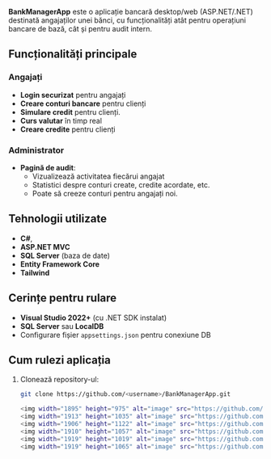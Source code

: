
**BankManagerApp** este o aplicație bancară desktop/web (ASP.NET/.NET) destinată angajaților unei bănci, cu funcționalități atât pentru operațiuni bancare de bază, cât și pentru audit intern.

##  Funcționalități principale

###  Angajați
- **Login securizat** pentru angajați
- **Creare conturi bancare** pentru clienți
- **Simulare credit** pentru clienți.
- **Curs valutar** în timp real 
- **Creare credite** pentru clienți 

### Administrator
- **Pagină de audit**:
  - Vizualizează activitatea fiecărui angajat
  - Statistici despre conturi create, credite acordate, etc.
  - Poate să creeze conturi pentru angajați noi.

##  Tehnologii utilizate

- **C#**, 
- **ASP.NET MVC** 
- **SQL Server** (baza de date)
- **Entity Framework Core** 
- **Tailwind**

##  Cerințe pentru rulare

- **Visual Studio 2022+** (cu .NET SDK instalat)
- **SQL Server** sau **LocalDB**
- Configurare fișier `appsettings.json` pentru conexiune DB

## Cum rulezi aplicația

1. Clonează repository-ul:
   ```bash
   git clone https://github.com/<username>/BankManagerApp.git

   <img width="1895" height="975" alt="image" src="https://github.com/user-attachments/assets/2fa424c3-1bc0-45b5-b4ef-8901f0975a54" />
   <img width="1913" height="1035" alt="image" src="https://github.com/user-attachments/assets/216c11f1-13e6-4956-ace1-29486f392fd7" />
   <img width="1906" height="1122" alt="image" src="https://github.com/user-attachments/assets/edc4d0c9-6cc0-472c-9dd4-fcaf7ff84d95" />
   <img width="1910" height="1057" alt="image" src="https://github.com/user-attachments/assets/02b0e19d-319f-415b-b9ee-ed85342238d5" />
   <img width="1919" height="1019" alt="image" src="https://github.com/user-attachments/assets/50858283-a3c2-41e7-8bce-72cb558bbee4" />
   <img width="1919" height="1065" alt="image" src="https://github.com/user-attachments/assets/d1663e54-cf7c-4f7c-b8f3-b1e20e89949d" />






